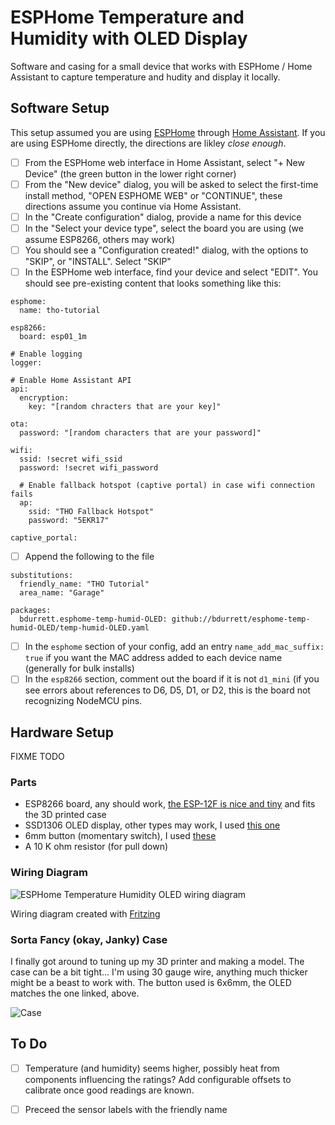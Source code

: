 # ESPHome Temperature and Humidity with OLED Display
Software and casing for a small device that works with ESPHome / Home Assistant to capture temperature and hudity and
display it locally.

## Software Setup

This setup assumed you are using [ESPHome](https://esphome.io/) through [Home Assistant](https://www.home-assistant.io/). If you are using ESPHome directly, the directions are likley _close enough_.

- [ ] From the ESPHome web interface in Home Assistant, select "+ New Device" (the green button in the lower right corner)
- [ ] From the "New device" dialog, you will be asked to select the first-time install method, "OPEN ESPHOME WEB" or "CONTINUE", these directions assume you continue via Home Assistant.
- [ ] In the "Create configuration" dialog, provide a name for this device
- [ ] In the "Select your device type", select the board you are using (we assume ESP8266, others may work)
- [ ] You should see a "Configuration created!" dialog, with the options to "SKIP", or "INSTALL". Select "SKIP"
- [ ] In the ESPHome web interface, find your device and select "EDIT". You should see pre-existing content that looks something like this:

```
esphome:
  name: tho-tutorial

esp8266:
  board: esp01_1m

# Enable logging
logger:

# Enable Home Assistant API
api:
  encryption:
    key: "[random chracters that are your key]"

ota:
  password: "[random characters that are your password]"

wifi:
  ssid: !secret wifi_ssid
  password: !secret wifi_password

  # Enable fallback hotspot (captive portal) in case wifi connection fails
  ap:
    ssid: "THO Fallback Hotspot"
    password: "5EKR17"

captive_portal:
```    

- [ ] Append the following to the file

```
substitutions:
  friendly_name: "THO Tutorial"
  area_name: "Garage"

packages:
  bdurrett.esphome-temp-humid-OLED: github://bdurrett/esphome-temp-humid-OLED/temp-humid-OLED.yaml

```
- [ ] In the `esphome` section of your config, add an entry `name_add_mac_suffix: true` if you want the MAC address added to each device name (generally for bulk installs)
- [ ] In the `esp8266` section, comment out the board if it is not `d1_mini` (if you see errors about references to D6, D5, D1, or D2, this is the board not recognizing NodeMCU pins.

## Hardware Setup

FIXME TODO

### Parts
* ESP8266 board, any should work, [the ESP-12F is nice and tiny](https://smile.amazon.com/gp/product/B081PX9YFV/ref=ppx_yo_dt_b_asin_title_o01_s01?ie=UTF8&psc=1) and fits the 3D printed case
* SSD1306 OLED display, other types may work, I used [this one](https://smile.amazon.com/gp/product/B09C5K91H7/ref=ppx_yo_dt_b_asin_title_o01_s02?ie=UTF8&psc=1)
* 6mm button (momentary switch), I used [these](https://www.amazon.com/gp/product/B07C7211PJ/ref=ppx_yo_dt_b_asin_title_o03_s00?ie=UTF8&psc=1)
* A 10 K ohm resistor (for pull down)

### Wiring Diagram

![ESPHome Temperature Humidity OLED wiring diagram](https://brett.durrett.net/wp-content/uploads/2022/12/wiring-diagram.png)

Wiring diagram created with [Fritzing](https://fritzing.org/)

### Sorta Fancy (okay, Janky) Case
I finally got around to tuning up my 3D printer and making a model. The case can be a bit tight... I'm using 30 gauge wire, anything much thicker might be a beast to work with. The button used is 6x6mm, the OLED matches the one linked, above.

![Case](https://brett.durrett.net/wp-content/uploads/2022/12/build-01-scaled.jpeg)

## To Do
- [ ] Temperature (and humidity) seems higher, possibly heat from components influencing the ratings? Add configurable offsets to calibrate once good readings are known.
- [ ] Preceed the sensor labels with the friendly name


